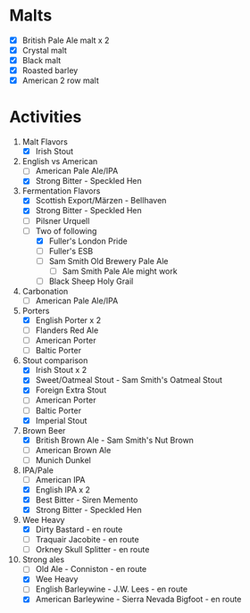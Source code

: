 # Malts

* [x] British Pale Ale malt x 2
* [x] Crystal malt
* [x] Black malt
* [x] Roasted barley
* [x] American 2 row malt

# Activities
1. Malt Flavors
	* [x] Irish Stout
1. English vs American
	* [ ] American Pale Ale/IPA
	* [x] Strong Bitter - Speckled Hen
2. Fermentation Flavors
	* [x] Scottish Export/Märzen - Bellhaven
	* [x] Strong Bitter - Speckled Hen
	* [ ] Pilsner Urquell
	* [ ] Two of following
		* [x] Fuller's London Pride
		* [ ] Fuller's ESB
		* [ ] Sam Smith Old Brewery Pale Ale
			* [ ] Sam Smith Pale Ale might work
		* [ ] Black Sheep Holy Grail
3. Carbonation
	* [ ] American Pale Ale/IPA
4. Porters
	* [x] English Porter x 2
	* [ ] Flanders Red Ale
	* [ ] American Porter
	* [ ] Baltic Porter
5. Stout comparison
	* [x] Irish Stout x 2
	* [x] Sweet/Oatmeal Stout - Sam Smith's Oatmeal Stout
	* [x] Foreign Extra Stout
	* [ ] American Porter
	* [ ] Baltic Porter
	* [x] Imperial Stout
6. Brown Beer
	* [x] British Brown Ale - Sam Smith's Nut Brown
	* [ ] American Brown Ale
	* [ ] Munich Dunkel
7. IPA/Pale
	* [ ] American IPA
	* [x] English IPA x 2
	* [x] Best Bitter - Siren Memento
	* [x] Strong Bitter - Speckled Hen
8. Wee Heavy
	* [x] Dirty Bastard - en route
	* [ ] Traquair Jacobite - en route
	* [ ] Orkney Skull Splitter - en route
9. Strong ales
	* [ ] Old Ale - Conniston - en route
	* [x] Wee Heavy
	* [ ] English Barleywine - J.W. Lees - en route
	* [x] American Barleywine - Sierra Nevada Bigfoot - en route